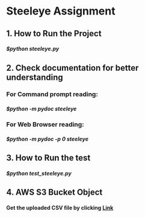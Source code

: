 # Steeleye Assignment
 
## 1. How to Run the Project

#####  $python steeleye.py

## 2. Check documentation for better understanding

###   For Command prompt reading:
#####  $python -m pydoc steeleye

###   For Web Browser reading:
#####  $python -m pydoc -p 0 steeleye


## 3. How to Run the test

#####  $python test_steeleye.py


## 4. AWS S3 Bucket Object

####   Get the uploaded CSV file by clicking [Link](https://steeleye03.s3.us-east-1.amazonaws.com/steeleye.csv?response-content-disposition=inline&X-Amz-Security-Token=IQoJb3JpZ2luX2VjEH4aCmFwLXNvdXRoLTEiSDBGAiEA9l%2BM1kBr613av%2BhQajMFBaUFT5HOoszKELd9mnzdMKsCIQDQHdbdwf4zmxObAqUIEOoQ7QxeFYF52SfoyjuxS%2FHWLyrtAgjn%2F%2F%2F%2F%2F%2F%2F%2F%2F%2F8BEAAaDDQ5MDY5Nzg5NjcwNyIMzNq2dhROPplUXuMyKsECPMAxyCyd3pTwtMCSa4HgsbJqf7Tcs%2FbhFdC96iUjdJlSFGZxM44MOLi1%2FFDXQcx6l0KH8KA7eoo%2F2SB2NeDnahcCuADowG0tjA1gQ0eh8OGCkwAxfitFbxfg%2FDKfZy7y%2F7RhinNNTND5Xpfm%2FHzFrZlLyRnPdfJBmugciKNh5gSEIKKaBQLw%2FmkG1G1mJH3%2FCs%2BFJ9%2BQSBu%2FSjA1p10uhMICgUSh%2BHqDL5Jhb7tmDu92F4XTTsrJIvCa75DqSWi%2FeXBfCxlrjWcWOxWSh9Dn7yqY1OJFnp8YhUSCMWq3%2BkWeGvoH9smwTFk1fLISH%2Fm8ZXrrf1SuirlbafaBLKosUjj4nLPY1IKcJQONmEFYK026Cq%2BU5csS2abm8gCTKHuf5ojJB3P%2BU2IGJXZt37oDBHRZMARnNCAjo3h7LTcsOKzkML%2BmppEGOrICcp8vJ8eW2k5VrUPNYwl3gYPHpDkDVxM7vQ5fk1VE%2BE%2Flq2Fu755LOVwutNy08Fa3GGwsw5JV7XWeHVI084CX6Z1WxHgO68ygjfknXjlHRM4iQi3wQlF8KZAZe7g6VjPw9Goq4LBDs41SqzqLTCyH%2FDzw1JEprJEAfw2hrV0o6f6%2BKfp2RaAxHbknoKjptq9NGX39C%2FLHGZVThfqu426nl95DzkcY4Ex%2FFf43jRZZ5cbfGNt8LZS4CO%2FouNuThrEDvpMvkIZPqLZPt9Ys05mNmQcNig41bk4szy%2F3o0Avl2YE31ntE0qcF9QOx6LqpAKsYFqoOtZlP5WPt335vP2WkgiEAO3wvQIZuz5VZaUJBkzItbmFOqzgPOImQmHxj%2FhRZbSj2n4ZflVkiqJv8WFhzwsW&X-Amz-Algorithm=AWS4-HMAC-SHA256&X-Amz-Date=20220310T162356Z&X-Amz-SignedHeaders=host&X-Amz-Expires=604800&X-Amz-Credential=ASIAXEP67WMBWRDDSMEI%2F20220310%2Fus-east-1%2Fs3%2Faws4_request&X-Amz-Signature=8f22e90cd28acfc1570cc518b1b5b7a303b268d6d6e45f8ae264316435bafa03)